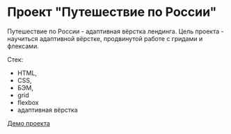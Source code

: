 # Проект "Путешествие по России"

Путешествие по России - адаптивная вёрстка лендинга. 
Цель проекта - научиться адаптивной вёрстке, продвинутой работе с гридами и флексами.

Стек:

- HTML,
- CSS,
- БЭМ,
- grid
- flexbox
- адаптивная вёрстка

[Демо проекта](https://klimetzc.github.io/russian-travel/)
